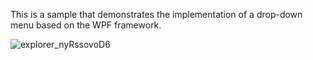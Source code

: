 This is a sample that demonstrates the implementation of a drop-down menu based on the WPF framework.

![explorer_nyRssovoD6](https://github.com/daoxiaoyue2012/DropdownMenuDemo/assets/12840932/fe7717c9-8d96-4400-8423-61a587771aca)
